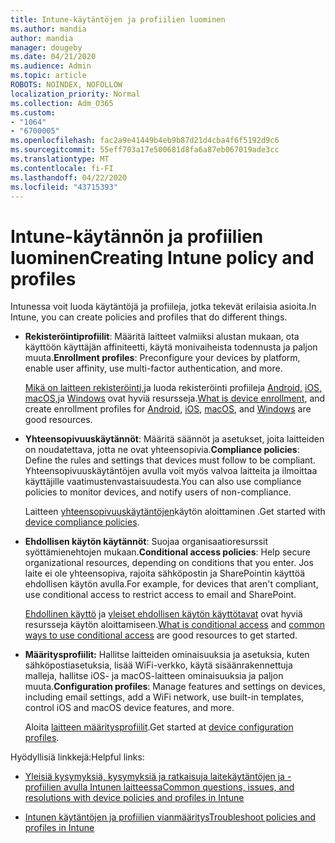 ```yaml
---
title: Intune-käytäntöjen ja profiilien luominen
ms.author: mandia
author: mandia
manager: dougeby
ms.date: 04/21/2020
ms.audience: Admin
ms.topic: article
ROBOTS: NOINDEX, NOFOLLOW
localization_priority: Normal
ms.collection: Adm_O365
ms.custom:
- "1064"
- "6700005"
ms.openlocfilehash: fac2a9e41449b4eb9b87d21d4cba4f6f5192d9c6
ms.sourcegitcommit: 55eff703a17e500681d8fa6a87eb067019ade3cc
ms.translationtype: MT
ms.contentlocale: fi-FI
ms.lasthandoff: 04/22/2020
ms.locfileid: "43715393"
---
```

# <a name="creating-intune-policy-and-profiles"></a><span data-ttu-id="3b5c3-102">Intune-käytännön ja profiilien luominen</span><span class="sxs-lookup"><span data-stu-id="3b5c3-102">Creating Intune policy and profiles</span></span>

<span data-ttu-id="3b5c3-103">Intunessa voit luoda käytäntöjä ja profiileja, jotka tekevät erilaisia asioita.</span><span class="sxs-lookup"><span data-stu-id="3b5c3-103">In Intune, you can create policies and profiles that do different things.</span></span>

- <span data-ttu-id="3b5c3-104">**Rekisteröintiprofiilit**: Määritä laitteet valmiiksi alustan mukaan, ota käyttöön käyttäjän affiniteetti, käytä monivaiheista todennusta ja paljon muuta.</span><span class="sxs-lookup"><span data-stu-id="3b5c3-104">**Enrollment profiles**: Preconfigure your devices by platform, enable user affinity, use multi-factor authentication, and more.</span></span>

  <span data-ttu-id="3b5c3-105">[Mikä on laitteen rekisteröinti,](https://docs.microsoft.com/intune/device-enrollment)ja luoda rekisteröinti profiileja [Android,](https://docs.microsoft.com/intune/android-enroll) [iOS,](https://docs.microsoft.com/intune/ios-enroll) [macOS,](https://docs.microsoft.com/intune/macos-enroll)ja [Windows](https://docs.microsoft.com/intune/windows-enrollment-methods) ovat hyviä resursseja.</span><span class="sxs-lookup"><span data-stu-id="3b5c3-105">[What is device enrollment](https://docs.microsoft.com/intune/device-enrollment), and create enrollment profiles for [Android](https://docs.microsoft.com/intune/android-enroll), [iOS](https://docs.microsoft.com/intune/ios-enroll), [macOS](https://docs.microsoft.com/intune/macos-enroll), and [Windows](https://docs.microsoft.com/intune/windows-enrollment-methods) are good resources.</span></span>

- <span data-ttu-id="3b5c3-106">**Yhteensopivuuskäytännöt**: Määritä säännöt ja asetukset, joita laitteiden on noudatettava, jotta ne ovat yhteensopivia.</span><span class="sxs-lookup"><span data-stu-id="3b5c3-106">**Compliance policies**: Define the rules and settings that devices must follow to be compliant.</span></span> <span data-ttu-id="3b5c3-107">Yhteensopivuuskäytäntöjen avulla voit myös valvoa laitteita ja ilmoittaa käyttäjille vaatimustenvastaisuudesta.</span><span class="sxs-lookup"><span data-stu-id="3b5c3-107">You can also use compliance policies to monitor devices, and notify users of non-compliance.</span></span>

  <span data-ttu-id="3b5c3-108">Laitteen [yhteensopivuuskäytäntöjen](https://docs.microsoft.com/intune/device-compliance-get-started)käytön aloittaminen .</span><span class="sxs-lookup"><span data-stu-id="3b5c3-108">Get started with [device compliance policies](https://docs.microsoft.com/intune/device-compliance-get-started).</span></span>
- <span data-ttu-id="3b5c3-109">**Ehdollisen käytön käytännöt**: Suojaa organisaatioresurssit syöttämienehtojen mukaan.</span><span class="sxs-lookup"><span data-stu-id="3b5c3-109">**Conditional access policies**: Help secure organizational resources, depending on conditions that you enter.</span></span> <span data-ttu-id="3b5c3-110">Jos laite ei ole yhteensopiva, rajoita sähköpostin ja SharePointin käyttöä ehdollisen käytön avulla.</span><span class="sxs-lookup"><span data-stu-id="3b5c3-110">For example, for devices that aren't compliant, use conditional access to restrict access to email and SharePoint.</span></span>

  <span data-ttu-id="3b5c3-111">[Ehdollinen käyttö](https://docs.microsoft.com/intune/conditional-access) ja [yleiset ehdollisen käytön käyttötavat](https://docs.microsoft.com/intune/conditional-access-intune-common-ways-use) ovat hyviä resursseja käytön aloittamiseen.</span><span class="sxs-lookup"><span data-stu-id="3b5c3-111">[What is conditional access](https://docs.microsoft.com/intune/conditional-access) and [common ways to use conditional access](https://docs.microsoft.com/intune/conditional-access-intune-common-ways-use) are good resources to get started.</span></span>

- <span data-ttu-id="3b5c3-112">**Määritysprofiilit:** Hallitse laitteiden ominaisuuksia ja asetuksia, kuten sähköpostiasetuksia, lisää WiFi-verkko, käytä sisäänrakennettuja malleja, hallitse iOS- ja macOS-laitteen ominaisuuksia ja paljon muuta.</span><span class="sxs-lookup"><span data-stu-id="3b5c3-112">**Configuration profiles**: Manage features and settings on devices, including email settings, add a WiFi network, use built-in templates, control iOS and macOS device features, and more.</span></span>

  <span data-ttu-id="3b5c3-113">Aloita [laitteen määritysprofiilit](https://docs.microsoft.com/intune/device-profiles).</span><span class="sxs-lookup"><span data-stu-id="3b5c3-113">Get started at [device configuration profiles](https://docs.microsoft.com/intune/device-profiles).</span></span>

<span data-ttu-id="3b5c3-114">Hyödyllisiä linkkejä:</span><span class="sxs-lookup"><span data-stu-id="3b5c3-114">Helpful links:</span></span>

- [<span data-ttu-id="3b5c3-115">Yleisiä kysymyksiä, kysymyksiä ja ratkaisuja laitekäytäntöjen ja -profiilien avulla Intunen laitteessa</span><span class="sxs-lookup"><span data-stu-id="3b5c3-115">Common questions, issues, and resolutions with device policies and profiles in Intune</span></span>](https://docs.microsoft.com/intune/device-profile-troubleshoot)

- [<span data-ttu-id="3b5c3-116">Intunen käytäntöjen ja profiilien vianmääritys</span><span class="sxs-lookup"><span data-stu-id="3b5c3-116">Troubleshoot policies and profiles in Intune</span></span>](https://docs.microsoft.com/intune/troubleshoot-policies-in-microsoft-intune)
